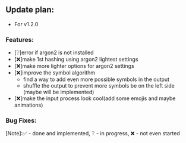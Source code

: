 ## Update plan:
* For v1.2.0

### Features:
* [❔]error if argon2 is not installed
* [❌]make 1st hashing using argon2 lightest settings
* [❌]make more lighter options for argon2 settings
* [❌]improve the symbol algorithm
	* find a way to add even more possible symbols in the output
	* shuffle the output to prevent more symbols be on the left side (maybe will be implemented)
* [❌]make the input process look cool(add some emojis and maybe animations)

### Bug Fixes:


[Note]:✅ - done and implemented, ❔ - in progress, ❌ - not even started
